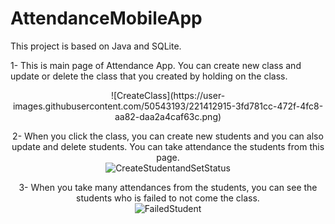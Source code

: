 # AttendanceMobileApp
This project is based on Java and SQLite.

1- This is main page of Attendance App. You can create new class and update or delete the class that you created by holding on the class.
<br/>
<center>![CreateClass](https://user-images.githubusercontent.com/50543193/221412915-3fd781cc-472f-4fc8-aa82-daa2a4caf63c.png)<center>

2- When you click the class, you can create new students and you can also update and delete students. You can take attendance the students from this page. 
<br/>
![CreateStudentandSetStatus](https://user-images.githubusercontent.com/50543193/221412923-0a20ad02-0509-4fd5-a785-957623c0b239.png)

3- When you take many attendances from the students, you can see the students who is failed to not come the class.
<br/>
![FailedStudent](https://user-images.githubusercontent.com/50543193/221412928-4e1d7001-d83f-4bab-bc63-23df07257394.png)

